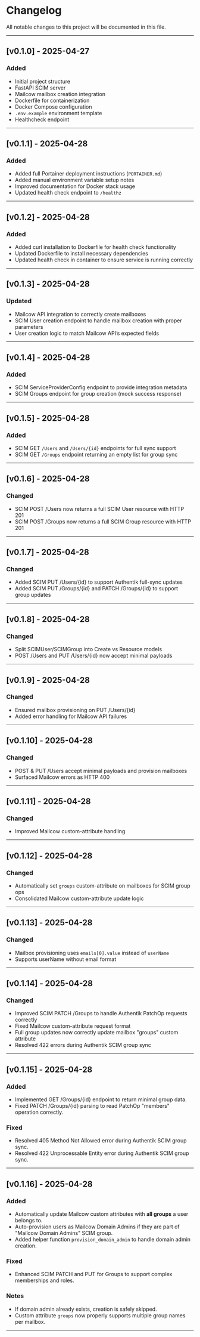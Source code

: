 # Changelog

All notable changes to this project will be documented in this file.

---

## [v0.1.0] - 2025-04-27
### Added
- Initial project structure
- FastAPI SCIM server
- Mailcow mailbox creation integration
- Dockerfile for containerization
- Docker Compose configuration
- `.env.example` environment template
- Healthcheck endpoint

---

## [v0.1.1] - 2025-04-28
### Added
- Added full Portainer deployment instructions (`PORTAINER.md`)
- Added manual environment variable setup notes
- Improved documentation for Docker stack usage
- Updated health check endpoint to `/healthz`

---

## [v0.1.2] - 2025-04-28
### Added
- Added curl installation to Dockerfile for health check functionality
- Updated Dockerfile to install necessary dependencies
- Updated health check in container to ensure service is running correctly

---

## [v0.1.3] - 2025-04-28
### Updated
- Mailcow API integration to correctly create mailboxes
- SCIM User creation endpoint to handle mailbox creation with proper parameters
- User creation logic to match Mailcow API’s expected fields

---

## [v0.1.4] - 2025-04-28
### Added
- SCIM ServiceProviderConfig endpoint to provide integration metadata
- SCIM Groups endpoint for group creation (mock success response)

---

## [v0.1.5] - 2025-04-28
### Added
- SCIM GET `/Users` and `/Users/{id}` endpoints for full sync support
- SCIM GET `/Groups` endpoint returning an empty list for group sync

---

## [v0.1.6] - 2025-04-28
### Changed
- SCIM POST /Users now returns a full SCIM User resource with HTTP 201
- SCIM POST /Groups now returns a full SCIM Group resource with HTTP 201

---

## [v0.1.7] - 2025-04-28
### Changed
- Added SCIM PUT /Users/{id} to support Authentik full-sync updates
- Added SCIM PUT /Groups/{id} and PATCH /Groups/{id} to support group updates

---

## [v0.1.8] - 2025-04-28
### Changed
- Split SCIMUser/SCIMGroup into Create vs Resource models
- POST /Users and PUT /Users/{id} now accept minimal payloads

---

## [v0.1.9] - 2025-04-28
### Changed
- Ensured mailbox provisioning on PUT /Users/{id}
- Added error handling for Mailcow API failures

---

## [v0.1.10] - 2025-04-28
### Changed
- POST & PUT /Users accept minimal payloads and provision mailboxes
- Surfaced Mailcow errors as HTTP 400

---

## [v0.1.11] - 2025-04-28
### Changed
- Improved Mailcow custom-attribute handling

---

## [v0.1.12] - 2025-04-28
### Changed
- Automatically set `groups` custom-attribute on mailboxes for SCIM group ops
- Consolidated Mailcow custom-attribute update logic

---

## [v0.1.13] - 2025-04-28
### Changed
- Mailbox provisioning uses `emails[0].value` instead of `userName`
- Supports userName without email format

---

## [v0.1.14] - 2025-04-28
### Changed
- Improved SCIM PATCH /Groups to handle Authentik PatchOp requests correctly
- Fixed Mailcow custom-attribute request format
- Full group updates now correctly update mailbox "groups" custom attribute
- Resolved 422 errors during Authentik SCIM group sync

---

## [v0.1.15] - 2025-04-28
### Added
- Implemented GET /Groups/{id} endpoint to return minimal group data.
- Fixed PATCH /Groups/{id} parsing to read PatchOp "members" operation correctly.

### Fixed
- Resolved 405 Method Not Allowed error during Authentik SCIM group sync.
- Resolved 422 Unprocessable Entity error during Authentik SCIM group sync.

---

## [v0.1.16] - 2025-04-28
### Added
- Automatically update Mailcow custom attributes with **all groups** a user belongs to.
- Auto-provision users as Mailcow Domain Admins if they are part of "Mailcow Domain Admins" SCIM group.
- Added helper function `provision_domain_admin` to handle domain admin creation.

### Fixed
- Enhanced SCIM PATCH and PUT for Groups to support complex memberships and roles.

### Notes
- If domain admin already exists, creation is safely skipped.
- Custom attribute `groups` now properly supports multiple group names per mailbox.

---